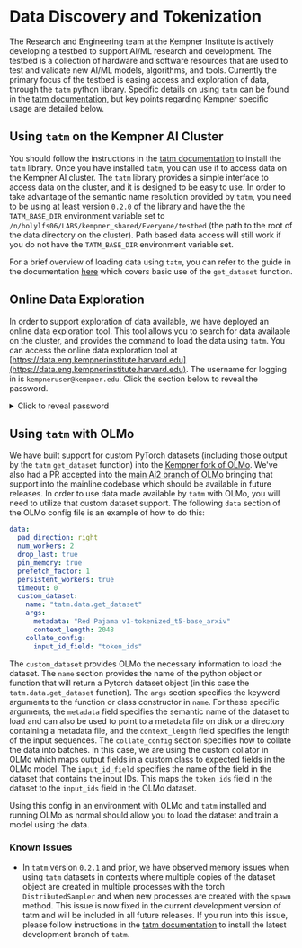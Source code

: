 # Data Discovery and Tokenization

The Research and Engineering team at the Kempner Institute is actively developing a testbed to support AI/ML research and development. The testbed is a collection of hardware and software resources that are used to test and validate new AI/ML models, algorithms, and tools. Currently
the primary focus of the testbed is easing access and exploration of data, through the `tatm` python library. Specific details on using `tatm` can be found in the [tatm documentation](https://kempnerinstitute.github.io/tatm/), but key points regarding Kempner specific usage are detailed below.

## Using `tatm` on the Kempner AI Cluster

You should follow the instructions in the [tatm documentation](https://kempnerinstitute.github.io/tatm/getting_started.html) to install the `tatm` library. Once you have installed `tatm`, you can use it to access data on the Kempner AI cluster. The `tatm` library provides a simple interface to access data on the cluster, and it is designed to be easy to use. In order to take advantage of the semantic name resolution provided by `tatm`, you need to 
be using at least version `0.2.0` of the library and have the the `TATM_BASE_DIR` environment variable set to `/n/holylfs06/LABS/kempner_shared/Everyone/testbed` (the path to the root of the data directory on the cluster). Path based data access will still work if you do not have the `TATM_BASE_DIR` environment variable set. 

For a brief overview of loading data using `tatm`, you can refer to the guide in the documentation [here](https://kempnerinstitute.github.io/tatm/text_dataset.html) which covers basic use of the `get_dataset` function.

## Online Data Exploration

In order to support exploration of data available, we have deployed an online data exploration tool. This tool allows you to search for data available on the cluster, and provides the command to load the data using `tatm`. You can access the online data exploration tool at [https://data.eng.kempnerinstitute.harvard.edu](https://data.eng.kempnerinstitute.harvard.edu). The username for logging in is `kempneruser@kempner.edu`. Click the section below to reveal the password.

<details>
  <summary>Click to reveal password</summary>
  <p><strong>K3mpnerData!</strong></p>
</details>

## Using `tatm` with OLMo

We have built support for custom PyTorch datasets (including those output by the `tatm` `get_dataset` function) into the 
[Kempner fork of OLMo](https://github.com/KempnerInstitute/OLMo). We've also had a PR accepted
into the [main Ai2 branch of OLMo](https://github.com/allenai/OLMo) bringing that support into the mainline 
codebase which should be available in future releases. In order to use data made available by `tatm` with OLMo, you will
need to utilize that custom dataset support. The following `data` section of the OLMo config file is an example of how to do this:

```yaml
data:
  pad_direction: right
  num_workers: 2
  drop_last: true
  pin_memory: true
  prefetch_factor: 1
  persistent_workers: true
  timeout: 0
  custom_dataset:
    name: "tatm.data.get_dataset"
    args:
      metadata: "Red Pajama v1-tokenized_t5-base_arxiv"
      context_length: 2048
    collate_config:
      input_id_field: "token_ids"
```


The `custom_dataset` provides OLMo the necessary information to load the dataset. The `name` section provides the name of the python object or function that will return a Pytorch dataset object (in this case the `tatm.data.get_dataset` function). The `args` section specifies the keyword arguments to the function or class constructor in `name`. For these specific arguments, the `metadata` field specifies the semantic name of the dataset to load and can also be used to point to a metadata file on disk or a directory containing a metadata file, and the `context_length` field specifies the length of the input sequences. The `collate_config` section specifies how to collate the data into batches. In this case, we are using the custom collator in OLMo which maps output fields in a custom class to expected fields in the OLMo model. The `input_id_field` specifies the name of the field in the dataset that contains the input IDs. This maps the `token_ids` field in the dataset to the `input_ids` field in the OLMo dataset.

Using this config in an environment with OLMo and `tatm` installed and running OLMo as normal should allow you to load the dataset and train a model using the data.

### Known Issues

- In `tatm` version `0.2.1` and prior, we have observed memory issues when using `tatm` datasets in contexts where multiple copies of the dataset object are created in multiple processes with the torch `DistributedSampler` and when new processes are created with the `spawn` method. This issue is now fixed in the current development version of tatm and will be included in all future releases. If you run into this issue, please follow instructions in the [tatm documentation](https://kempnerinstitute.github.io/tatm/getting_started.html) to install the latest development branch of `tatm`.
